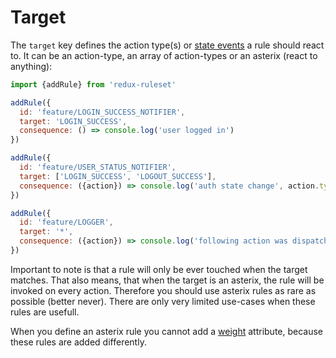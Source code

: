 # Target

The `target` key defines the action type(s) or [state events](../advancedConcepts/handle_state_change.md) a rule should react to. It can be an action-type, an array of action-types or an asterix (react to anything):

```javascript
import {addRule} from 'redux-ruleset'

addRule({
  id: 'feature/LOGIN_SUCCESS_NOTIFIER',
  target: 'LOGIN_SUCCESS',
  consequence: () => console.log('user logged in')
})

addRule({
  id: 'feature/USER_STATUS_NOTIFIER',
  target: ['LOGIN_SUCCESS', 'LOGOUT_SUCCESS'],
  consequence: ({action}) => console.log('auth state change', action.type)
})

addRule({
  id: 'feature/LOGGER',
  target: '*',
  consequence: ({action}) => console.log('following action was dispatched:', action.type)
})
```

Important to note is that a rule will only be ever touched when the target matches. That also means, that when the target is an asterix, the rule will be invoked on every action. Therefore you should use asterix rules as rare as possible (better never). There are only very limited use-cases when these rules are usefull.

When you define an asterix rule you cannot add a [weight](./weight.md) attribute, because these rules are added differently.